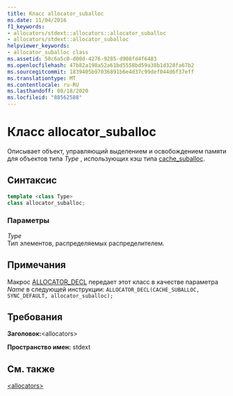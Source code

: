 ```yaml
---
title: Класс allocator_suballoc
ms.date: 11/04/2016
f1_keywords:
- allocators/stdext::allocators::allocator_suballoc
- allocators/stdext::allocator_suballoc
helpviewer_keywords:
- allocator_suballoc class
ms.assetid: 50c6a5c0-d00d-4276-9285-d908fd4f6483
ms.openlocfilehash: 47b82a198a52a61bd5558bd59a38b1d328fa67b2
ms.sourcegitcommit: 1839405b97036891b6e4d37c99def044d6f37eff
ms.translationtype: MT
ms.contentlocale: ru-RU
ms.lasthandoff: 08/18/2020
ms.locfileid: "88562588"
---
```

# <a name="allocator_suballoc-class"></a>Класс allocator_suballoc

Описывает объект, управляющий выделением и освобождением памяти для объектов типа *Type* , использующих кэш типа [cache_suballoc](cache-suballoc-class.md).

## <a name="syntax"></a>Синтаксис

```cpp
template <class Type>
class allocator_suballoc;
```

### <a name="parameters"></a>Параметры

*Type*\
Тип элементов, распределяемых распределителем.

## <a name="remarks"></a>Примечания

Макрос [ALLOCATOR_DECL](allocators-functions.md#allocator_decl) передает этот класс в качестве параметра *Name* в следующей инструкции: `ALLOCATOR_DECL(CACHE_SUBALLOC, SYNC_DEFAULT, allocator_suballoc);`

## <a name="requirements"></a>Требования

**Заголовок:**\<allocators>

**Пространство имен:** stdext

## <a name="see-also"></a>См. также

[\<allocators>](allocators-header.md)
